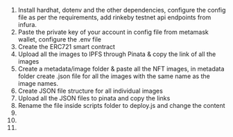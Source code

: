 1. Install hardhat, dotenv and the other dependencies, configure the config file as per the requirements, add rinkeby testnet api
endpoints from infura.
2. Paste the private key of your account in config file from metamask wallet, configure the .env file 
3.  Create the ERC721 smart contract 
4. Upload all the images to IPFS through Pinata & copy the link of all the images
4. Create a metadata/image folder & paste all the NFT images, in metadata folder create .json file for all the images with the same name as the image names.
5. Create JSON file structure for all individual images
6. Upload all the JSON files to pinata and copy the links
7. Rename the file inside scripts folder to deploy.js and change the content  
8. 
9.
10. 